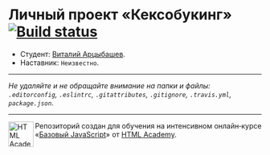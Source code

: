 # Личный проект «Кексобукинг» [![Build status][travis-image]][travis-url]

* Студент: [Виталий Арцыбашев](https://up.htmlacademy.ru/javascript/9/user/78617).
* Наставник: `Неизвестно`.

---

_Не удаляйте и не обращайте внимание на папки и файлы:_<br>
_`.editorconfig`, `.eslintrc`, `.gitattributes`, `.gitignore`, `.travis.yml`, `package.json`._

---

<a href="https://htmlacademy.ru/intensive/javascript"><img align="left" width="50" height="50" title="HTML Academy" src="https://up.htmlacademy.ru/static/img/intensive/javascript/logo-for-github.svg"></a>

Репозиторий создан для обучения на интенсивном онлайн‑курсе «[Базовый JavaScript](https://htmlacademy.ru/intensive/javascript)» от [HTML Academy](https://htmlacademy.ru).

[travis-image]: https://travis-ci.org/htmlacademy-javascript/78617-keksobooking.svg?branch=master
[travis-url]: https://travis-ci.org/htmlacademy-javascript/78617-keksobooking
